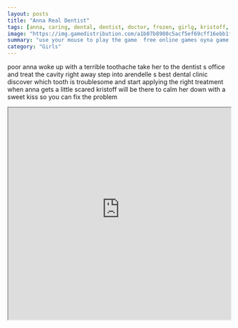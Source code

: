 ```yaml
---
layout: posts
title: "Anna Real Dentist"
tags: [anna, caring, dental, dentist, doctor, frozen, girlg, kristoff, medic, real, simulation, teeth, tooth, treatment, free, online, games, oyna, game, free, games, play, play, games]
image: "https://img.gamedistribution.com/a1b07b8980c5acf5ef69cff16ebb1f42.jpg"
summary: "use your mouse to play the game  free online games oyna game free games play play games"
category: "Girls"
---
```


poor anna woke up with a terrible toothache take her to the dentist s office and treat the cavity right away step into arendelle s best dental clinic discover which tooth is troublesome and start applying the right treatment when anna gets a little scared kristoff will be there to calm her down with a sweet kiss so you can fix the problem

<iframe width="100%" height="480px;" src="https://flash.gamedistribution.com?game=a1b07b8980c5acf5ef69cff16ebb1f42"></iframe>
